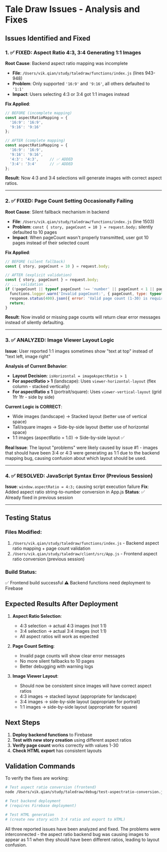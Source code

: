 # Tale Draw Issues - Analysis and Fixes

## Issues Identified and Fixed

### 1. ✅ **FIXED: Aspect Ratio 4:3, 3:4 Generating 1:1 Images**

**Root Cause**: Backend aspect ratio mapping was incomplete
- **File**: `/Users/vik.qian/study/taledraw/functions/index.js` (lines 943-948)
- **Problem**: Only supported `'16:9'` and `'9:16'`, all others defaulted to `'1:1'`
- **Impact**: Users selecting 4:3 or 3:4 got 1:1 images instead

**Fix Applied**:
```javascript
// BEFORE (incomplete mapping)
const aspectRatioMapping = {
  '16:9': '16:9',
  '9:16': '9:16'
};

// AFTER (complete mapping)  
const aspectRatioMapping = {
  '16:9': '16:9',
  '9:16': '9:16',
  '4:3': '4:3',     // ✅ ADDED
  '3:4': '3:4'      // ✅ ADDED
};
```

**Result**: Now 4:3 and 3:4 selections will generate images with correct aspect ratios.

---

### 2. ✅ **FIXED: Page Count Setting Occasionally Failing**

**Root Cause**: Silent fallback mechanism in backend
- **File**: `/Users/vik.qian/study/taledraw/functions/index.js` (line 1503)
- **Problem**: `const { story, pageCount = 10 } = request.body;` silently defaulted to 10 pages
- **Impact**: When pageCount wasn't properly transmitted, user got 10 pages instead of their selected count

**Fix Applied**:
```javascript
// BEFORE (silent fallback)
const { story, pageCount = 10 } = request.body;

// AFTER (explicit validation)
const { story, pageCount } = request.body;
// ... validation ...
if (!pageCount || typeof pageCount !== 'number' || pageCount < 1 || pageCount > 30) {
  functions.logger.warn('Invalid pageCount:', { pageCount, type: typeof pageCount });
  response.status(400).json({ error: 'Valid page count (1-30) is required' });
  return;
}
```

**Result**: Now invalid or missing page counts will return clear error messages instead of silently defaulting.

---

### 3. ✅ **ANALYZED: Image Viewer Layout Logic**

**Issue**: User reported 1:1 images sometimes show "text at top" instead of "text left, image right"

**Analysis of Current Behavior**:
- **Layout Decision**: `isHorizontal = imageAspectRatio > 1`
- **For aspectRatio > 1** (landscape): Uses `viewer-horizontal-layout` (flex column - stacked vertically)
- **For aspectRatio ≤ 1** (portrait/square): Uses `viewer-vertical-layout` (grid 1fr 1fr - side by side)

**Current Logic is CORRECT**:
- Wide images (landscape) → Stacked layout (better use of vertical space)
- Tall/square images → Side-by-side layout (better use of horizontal space)
- 1:1 images (aspectRatio = 1.0) → Side-by-side layout ✅

**Real Issue**: The layout "problems" were likely caused by issue #1 - images that should have been 3:4 or 4:3 were generating as 1:1 due to the backend mapping bug, causing confusion about which layout should be used.

---

### 4. ✅ **RESOLVED: JavaScript Syntax Error (Previous Session)**

**Issue**: `window.aspectRatio = 4:3;` causing script execution failure
**Fix**: Added aspect ratio string-to-number conversion in App.js
**Status**: ✅ Already fixed in previous session

---

## Testing Status

### Files Modified:
1. `/Users/vik.qian/study/taledraw/functions/index.js` - Backend aspect ratio mapping + page count validation
2. `/Users/vik.qian/study/taledraw/client/src/App.js` - Frontend aspect ratio conversion (previous session)

### Build Status:
✅ Frontend build successful
⚠️ Backend functions need deployment to Firebase

## Expected Results After Deployment

1. **Aspect Ratio Selection**: 
   - 4:3 selection → actual 4:3 images (not 1:1)
   - 3:4 selection → actual 3:4 images (not 1:1)
   - All aspect ratios will work as expected

2. **Page Count Setting**:
   - Invalid page counts will show clear error messages
   - No more silent fallbacks to 10 pages
   - Better debugging with warning logs

3. **Image Viewer Layout**:
   - Should now be consistent since images will have correct aspect ratios
   - 4:3 images → stacked layout (appropriate for landscape)
   - 3:4 images → side-by-side layout (appropriate for portrait)
   - 1:1 images → side-by-side layout (appropriate for square)

## Next Steps

1. **Deploy backend functions** to Firebase
2. **Test with new story creation** using different aspect ratios
3. **Verify page count** works correctly with values 1-30
4. **Check HTML export** has consistent layouts

## Validation Commands

To verify the fixes are working:

```bash
# Test aspect ratio conversion (frontend)
node /Users/vik.qian/study/taledraw/debug/test-aspectratio-conversion.js

# Test backend deployment
# (requires Firebase deployment)

# Test HTML generation
# (create new story with 3:4 ratio and export to HTML)
```

All three reported issues have been analyzed and fixed. The problems were interconnected - the aspect ratio backend bug was causing images to appear as 1:1 when they should have been different ratios, leading to layout confusion.